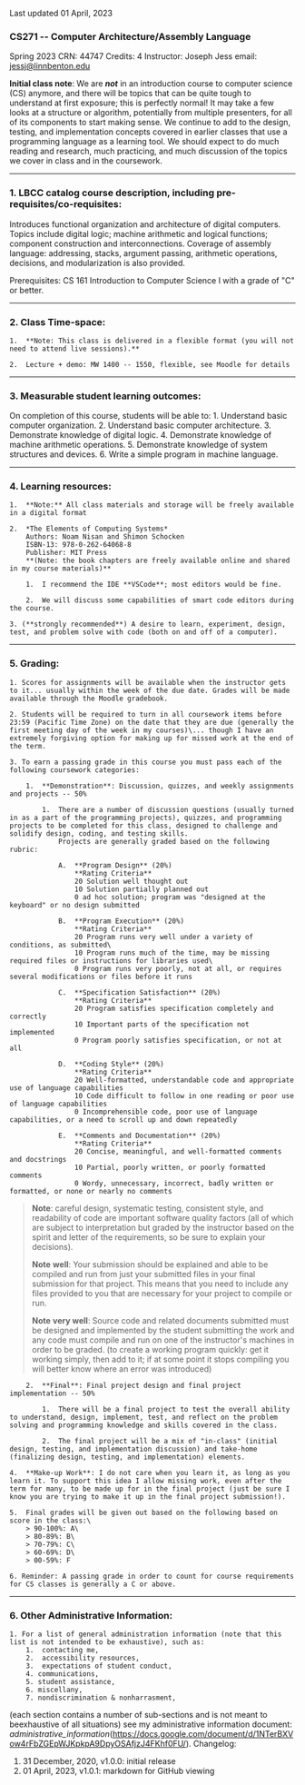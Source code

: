 Last updated 01 April, 2023

### CS271 -- Computer Architecture/Assembly Language
Spring 2023
CRN: 44747
Credits: 4
Instructor: Joseph Jess
email: [jessj\@linnbenton.edu](mailto:jessj@linnbenton.edu)

**Initial class note**: We are ***not*** in an introduction course to
computer science (CS) anymore, and there will be topics that can be
quite tough to understand at first exposure; this is perfectly normal!
It may take a few looks at a structure or algorithm, potentially from
multiple presenters, for all of its components to start making sense. We
continue to add to the design, testing, and implementation concepts
covered in earlier classes that use a programming language as a learning
tool. We should expect to do much reading and research, much practicing,
and much discussion of the topics we cover in class and in the
coursework.

---

### 1. LBCC catalog course description, including pre-requisites/co-requisites:

Introduces functional organization and architecture of digital computers. Topics include digital logic; machine arithmetic and logical functions; component construction and interconnections. Coverage of assembly language: addressing, stacks, argument passing, arithmetic operations, decisions, and modularization is also provided.

Prerequisites: CS 161 Introduction to Computer Science I with a grade of \"C\" or better.

---

### 2. Class Time-space:

    1.  **Note: This class is delivered in a flexible format (you will not need to attend live sessions).**

    2.  Lecture + demo: MW 1400 -- 1550, flexible, see Moodle for details

---

### 3. Measurable student learning outcomes:

On completion of this course, students will be able to:
    1.  Understand basic computer organization.
    2.  Understand basic computer architecture.
    3.  Demonstrate knowledge of digital logic.
    4.  Demonstrate knowledge of machine arithmetic operations.
    5.  Demonstrate knowledge of system structures and devices.
    6.  Write a simple program in machine language.

---

### 4. Learning resources:

    1.  **Note:** All class materials and storage will be freely available in a digital format

    2.  *The Elements of Computing Systems*
        Authors: Noam Nisan and Shimon Schocken
        ISBN-13: 978-0-262-64068-8
        Publisher: MIT Press
        **(Note: the book chapters are freely available online and shared in my course materials)**

        1.  I recommend the IDE **VSCode**; most editors would be fine.

        2.  We will discuss some capabilities of smart code editors during the course.

    3. (**strongly recommended**) A desire to learn, experiment, design, test, and problem solve with code (both on and off of a computer).

---

### 5. Grading:

    1. Scores for assignments will be available when the instructor gets to it... usually within the week of the due date. Grades will be made available through the Moodle gradebook.

    2. Students will be required to turn in all coursework items before 23:59 (Pacific Time Zone) on the date that they are due (generally the first meeting day of the week in my courses)\... though I have an extremely forgiving option for making up for missed work at the end of the term.

    3. To earn a passing grade in this course you must pass each of the following coursework categories:

        1.  **Demonstration**: Discussion, quizzes, and weekly assignments and projects -- 50%

            1.  There are a number of discussion questions (usually turned in as a part of the programming projects), quizzes, and programming projects to be completed for this class, designed to challenge and solidify design, coding, and testing skills.
                Projects are generally graded based on the following rubric:

                A.  **Program Design** (20%)
                    **Rating Criteria**
                    20 Solution well thought out
                    10 Solution partially planned out
                    0 ad hoc solution; program was "designed at the keyboard" or no design submitted

                B.  **Program Execution** (20%)
                    **Rating Criteria**
                    20 Program runs very well under a variety of conditions, as submitted\
                    10 Program runs much of the time, may be missing required files or instructions for libraries used\
                    0 Program runs very poorly, not at all, or requires several modifications or files before it runs

                C.  **Specification Satisfaction** (20%)
                    **Rating Criteria**
                    20 Program satisfies specification completely and correctly
                    10 Important parts of the specification not implemented
                    0 Program poorly satisfies specification, or not at all

                D.  **Coding Style** (20%)
                    **Rating Criteria**
                    20 Well-formatted, understandable code and appropriate use of language capabilities
                    10 Code difficult to follow in one reading or poor use of language capabilities
                    0 Incomprehensible code, poor use of language capabilities, or a need to scroll up and down repeatedly

                E.  **Comments and Documentation** (20%)
                    **Rating Criteria**
                    20 Concise, meaningful, and well-formatted comments and docstrings
                    10 Partial, poorly written, or poorly formatted comments
                    0 Wordy, unnecessary, incorrect, badly written or formatted, or none or nearly no comments

> **Note**: careful design, systematic testing, consistent style, and readability of code are important software quality factors (all of which are subject to interpretation but graded by the instructor based on the spirit and letter of the requirements, so be sure to explain your decisions).
>
>  **Note** **well**: Your submission should be explained and able to be compiled and run from just your submitted files in your final submission for that project. This means that you need to include any files provided to you that are necessary for your project to compile or run.
>
> **Note** **very well**: Source code and related documents submitted must be designed and implemented by the student submitting the work and any code must compile and run on one of the instructor\'s machines in order to be graded. (to create a working program quickly: get it working simply, then add to it; if at some point it stops compiling you will better know where an error was introduced)

        2.  **Final**: Final project design and final project implementation -- 50%

            1.  There will be a final project to test the overall ability to understand, design, implement, test, and reflect on the problem solving and programming knowledge and skills covered in the class.

            2.  The final project will be a mix of "in-class" (initial design, testing, and implementation discussion) and take-home (finalizing design, testing, and implementation) elements.

    4.  **Make-up Work**: I do not care when you learn it, as long as you learn it. To support this idea I allow missing work, even after the term for many, to be made up for in the final project (just be sure I know you are trying to make it up in the final project submission!).

    5.  Final grades will be given out based on the following based on score in the class:\
        > 90-100%: A\
        > 80-89%: B\
        > 70-79%: C\
        > 60-69%: D\
        > 00-59%: F

    6. Reminder: A passing grade in order to count for course requirements for CS classes is generally a C or above.

---

### 6. Other Administrative Information:

    1. For a list of general administration information (note that this list is not intended to be exhaustive), such as:
        1.  contacting me,
        2.  accessibility resources,
        3.  expectations of student conduct,
        4. communications,
        5. student assistance,
        6. miscellany,
        7. nondiscrimination & nonharrasment,

(each section contains a number of sub-sections and is not meant to beexhaustive of all situations)
see my administrative information document:
*administrative\_information*(https://docs.google.com/document/d/1NTerBXVow4rFbZGEpWJKpkpA9DpyOSAfjzJ4FKhf0FU/).
Changelog:
1.  31 December, 2020, v1.0.0: initial release
2.  01 April, 2023, v1.0.1: markdown for GitHub viewing
